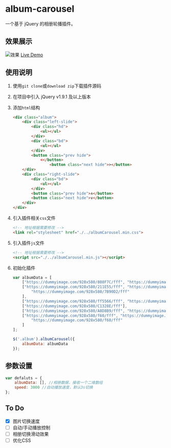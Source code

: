 # album-carousel

一个基于 jQuery 的相册轮播插件。


## 效果展示
![效果](http://p9secbq22.bkt.clouddn.com/18-6-22/30749654.jpg)
[Live Demo](https://violay33.github.io/album-carousel/example/example.html)
## 使用说明

1. 使用`git clone`或`download zip`下载插件源码
2. 在项目中引入 jQuery v1.9.1 及以上版本
3. 添加`html`结构
    
    ```html
    <div class="album">
        <div class="left-slide">
            <div class="hd">
                <ul></ul>
            </div>
            <div class="bd">
                <ul></ul>
            </div>
            <button class="prev hide">
                <</button>
                    <button class="next hide">></button>
        </div>
        <div class="right-slide">
            <div class="bd">
                <ul></ul>
            </div>
            <button class="prev hide">∧</button>
            <button class="next hide">∨</button>
        </div>
    </div>
    ```

4. 引入插件相关`css`文件
    
    ```html
    <!-- 地址根据需要修改 -->
    <link rel="stylesheet" href="./../albumCarousel.min.css">
    ```

5. 引入插件`js`文件

    ```html
    <!-- 地址根据需要修改 -->
    <script src="./../albumCarousel.min.js"></script>
    ```

6. 初始化插件
    
    ```js    
    var albumData = [
        ["https://dummyimage.com/928x580/808F7C/fff", "https://dummyimage.com/928x580/66BAB7/fff"],
        ["https://dummyimage.com/928x580/211E55/fff", "https://dummyimage.com/928x580/f60/fff",
            "https://dummyimage.com/928x580/7B90D2/fff"
        ],
        ["https://dummyimage.com/928x580/ff5566/fff", "https://dummyimage.com/928x580/00896C/fff"],
        ["https://dummyimage.com/928x580/C1328E/fff"],
        ["https://dummyimage.com/928x580/A8D8B9/fff", "https://dummyimage.com/928x580/f60/fff"],
        ["https://dummyimage.com/928x580/f60/fff", "https://dummyimage.com/928x580/f60/fff",
            "https://dummyimage.com/928x580/f60/fff"
        ]
    ];

    $('.album').albumCarousel({
        albumData: albumData
    });

    ```


## 参数设置

```js
var defaluts = {
    albumData: [], //相册数据，接收一个二维数组
    speed: 3000 //自动播放速度，默认3s切换
};
```

## To Do

- [x] 图片切换速度
- [ ] 自动/手动播放控制
- [ ] 相册切换滑动效果
- [ ] 优化CSS
